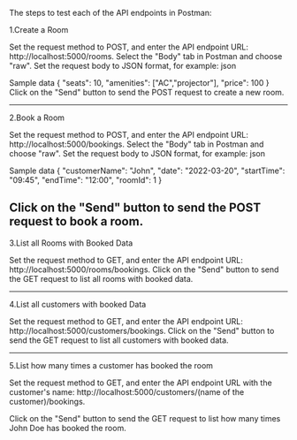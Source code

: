The steps to test each of the API endpoints in Postman:

1.Create a Room

Set the request method to POST, and enter the API endpoint URL: http://localhost:5000/rooms.
Select the "Body" tab in Postman and choose "raw". Set the request body to JSON format, for example:
json

Sample data
                        {
                        "seats": 10,
                        "amenities": ["AC","projector"],
                        "price": 100
                        }
Click on the "Send" button to send the POST request to create a new room.

-----------------------------------------------------------------------------------------------------

2.Book a Room

Set the request method to POST, and enter the API endpoint URL: http://localhost:5000/bookings.
Select the "Body" tab in Postman and choose "raw". Set the request body to JSON format, for example:
json

Sample data
                        {
                        "customerName": "John",
                        "date": "2022-03-20",
                        "startTime": "09:45",
                        "endTime": "12:00",
                        "roomId": 1
                        }

Click on the "Send" button to send the POST request to book a room.
--------------------------------------------------------------------------------------------------------------

3.List all Rooms with Booked Data

Set the request method to GET, and enter the API endpoint URL: http://localhost:5000/rooms/bookings.
Click on the "Send" button to send the GET request to list all rooms with booked data.

--------------------------------------------------------------------------------------------------------------

4.List all customers with booked Data

Set the request method to GET, and enter the API endpoint URL: http://localhost:5000/customers/bookings.
Click on the "Send" button to send the GET request to list all customers with booked data.

--------------------------------------------------------------------------------------------------------------

5.List how many times a customer has booked the room

Set the request method to GET, and enter the API endpoint URL with the customer's name: http://localhost:5000/customers/(name of the customer)/bookings.

Click on the "Send" button to send the GET request to list how many times John Doe has booked the room.
